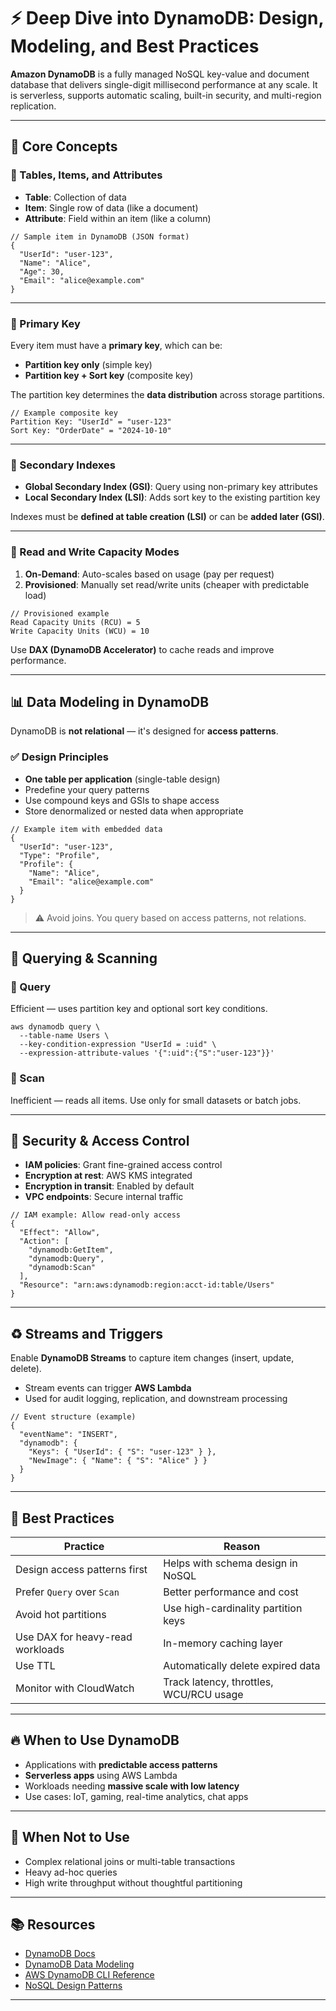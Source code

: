 # ⚡ Deep Dive into DynamoDB: Design, Modeling, and Best Practices

**Amazon DynamoDB** is a fully managed NoSQL key-value and document database that delivers single-digit millisecond performance at any scale. It is serverless, supports automatic scaling, built-in security, and multi-region replication.

---

## 🧠 Core Concepts

### 🔹 Tables, Items, and Attributes

- **Table**: Collection of data
- **Item**: Single row of data (like a document)
- **Attribute**: Field within an item (like a column)

```
// Sample item in DynamoDB (JSON format)
{
  "UserId": "user-123",
  "Name": "Alice",
  "Age": 30,
  "Email": "alice@example.com"
}
```

---

### 🔹 Primary Key

Every item must have a **primary key**, which can be:

- **Partition key only** (simple key)
- **Partition key + Sort key** (composite key)

The partition key determines the **data distribution** across storage partitions.

```
// Example composite key
Partition Key: "UserId" = "user-123"
Sort Key: "OrderDate" = "2024-10-10"
```

---

### 🔹 Secondary Indexes

- **Global Secondary Index (GSI)**: Query using non-primary key attributes
- **Local Secondary Index (LSI)**: Adds sort key to the existing partition key

Indexes must be **defined at table creation (LSI)** or can be **added later (GSI)**.

---

### 🔹 Read and Write Capacity Modes

1. **On-Demand**: Auto-scales based on usage (pay per request)
2. **Provisioned**: Manually set read/write units (cheaper with predictable load)

```
// Provisioned example
Read Capacity Units (RCU) = 5
Write Capacity Units (WCU) = 10
```

Use **DAX (DynamoDB Accelerator)** to cache reads and improve performance.

---

## 📊 Data Modeling in DynamoDB

DynamoDB is **not relational** — it's designed for **access patterns**.

### ✅ Design Principles

- **One table per application** (single-table design)
- Predefine your query patterns
- Use compound keys and GSIs to shape access
- Store denormalized or nested data when appropriate

```
// Example item with embedded data
{
  "UserId": "user-123",
  "Type": "Profile",
  "Profile": {
    "Name": "Alice",
    "Email": "alice@example.com"
  }
}
```

> ⚠️ Avoid joins. You query based on access patterns, not relations.

---

## 🧪 Querying & Scanning

### 📌 Query

Efficient — uses partition key and optional sort key conditions.

```
aws dynamodb query \
  --table-name Users \
  --key-condition-expression "UserId = :uid" \
  --expression-attribute-values '{":uid":{"S":"user-123"}}'
```

### 📌 Scan

Inefficient — reads all items. Use only for small datasets or batch jobs.

---

## 🔐 Security & Access Control

- **IAM policies**: Grant fine-grained access control
- **Encryption at rest**: AWS KMS integrated
- **Encryption in transit**: Enabled by default
- **VPC endpoints**: Secure internal traffic

```
// IAM example: Allow read-only access
{
  "Effect": "Allow",
  "Action": [
    "dynamodb:GetItem",
    "dynamodb:Query",
    "dynamodb:Scan"
  ],
  "Resource": "arn:aws:dynamodb:region:acct-id:table/Users"
}
```

---

## ♻️ Streams and Triggers

Enable **DynamoDB Streams** to capture item changes (insert, update, delete).

- Stream events can trigger **AWS Lambda**
- Used for audit logging, replication, and downstream processing

```
// Event structure (example)
{
  "eventName": "INSERT",
  "dynamodb": {
    "Keys": { "UserId": { "S": "user-123" } },
    "NewImage": { "Name": { "S": "Alice" } }
  }
}
```

---

## 🚦 Best Practices

| Practice                          | Reason                                         |
|----------------------------------|------------------------------------------------|
| Design access patterns first     | Helps with schema design in NoSQL             |
| Prefer `Query` over `Scan`       | Better performance and cost                   |
| Avoid hot partitions              | Use high-cardinality partition keys           |
| Use DAX for heavy-read workloads | In-memory caching layer                       |
| Use TTL                          | Automatically delete expired data             |
| Monitor with CloudWatch          | Track latency, throttles, WCU/RCU usage       |

---

## 🔥 When to Use DynamoDB

- Applications with **predictable access patterns**
- **Serverless apps** using AWS Lambda
- Workloads needing **massive scale with low latency**
- Use cases: IoT, gaming, real-time analytics, chat apps

---

## 🛑 When Not to Use

- Complex relational joins or multi-table transactions
- Heavy ad-hoc queries
- High write throughput without thoughtful partitioning

---

## 📚 Resources

- [DynamoDB Docs](https://docs.aws.amazon.com/amazondynamodb/latest/developerguide/Introduction.html)
- [DynamoDB Data Modeling](https://www.alexdebrie.com/)
- [AWS DynamoDB CLI Reference](https://docs.aws.amazon.com/cli/latest/reference/dynamodb/)
- [NoSQL Design Patterns](https://docs.aws.amazon.com/amazondynamodb/latest/developerguide/bp-general-nosql-design.html)

---
